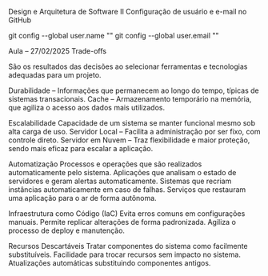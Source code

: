 Design e Arquitetura de Software II
Configuração de usuário e e-mail no GitHub

git config --global user.name ""
git config --global user.email ""


Aula – 27/02/2025
Trade-offs

São os resultados das decisões ao selecionar ferramentas e tecnologias adequadas para um projeto.

Durabilidade – Informações que permanecem ao longo do tempo, típicas de sistemas transacionais.
Cache – Armazenamento temporário na memória, que agiliza o acesso aos dados mais utilizados.

Escalabilidade
Capacidade de um sistema se manter funcional mesmo sob alta carga de uso.
Servidor Local – Facilita a administração por ser fixo, com controle direto.
Servidor em Nuvem – Traz flexibilidade e maior proteção, sendo mais eficaz para escalar a aplicação.

Automatização
Processos e operações que são realizados automaticamente pelo sistema.
Aplicações que analisam o estado de servidores e geram alertas automaticamente.
Sistemas que recriam instâncias automaticamente em caso de falhas.
Serviços que restauram uma aplicação para o ar de forma autônoma.

Infraestrutura como Código (IaC)
Evita erros comuns em configurações manuais.
Permite replicar alterações de forma padronizada.
Agiliza o processo de deploy e manutenção.

Recursos Descartáveis
Tratar componentes do sistema como facilmente substituíveis.
Facilidade para trocar recursos sem impacto no sistema.
Atualizações automáticas substituindo componentes antigos.

